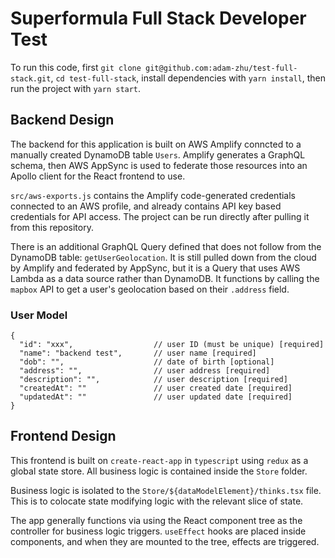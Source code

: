 # Superformula Full Stack Developer Test

To run this code, first `git clone git@github.com:adam-zhu/test-full-stack.git`, `cd test-full-stack`, install dependencies with `yarn install`, then run the project with `yarn start`.

## Backend Design

The backend for this application is built on AWS Amplify conncted to a manually created DynamoDB table `Users`. Amplify generates a GraphQL schema, then AWS AppSync is used to federate those resources into an Apollo client for the React frontend to use.

`src/aws-exports.js` contains the Amplify code-generated credentials connected to an AWS profile, and already contains API key based credentials for API access. The project can be run directly after pulling it from this repository.

There is an additional GraphQL Query defined that does not follow from the DynamoDB table: `getUserGeolocation`. It is still pulled down from the cloud by Amplify and federated by AppSync, but it is a Query that uses AWS Lambda as a data source rather than DynamoDB. It functions by calling the `mapbox` API to get a user's geolocation based on their `.address` field.

### User Model

```
{
  "id": "xxx",                  // user ID (must be unique) [required]
  "name": "backend test",       // user name [required]
  "dob": "",                    // date of birth [optional]
  "address": "",                // user address [required]
  "description": "",            // user description [required]
  "createdAt": ""               // user created date [required]
  "updatedAt": ""               // user updated date [required]
}
```

## Frontend Design

This frontend is built on `create-react-app` in `typescript` using `redux` as a global state store. All business logic is contained inside the `Store` folder.

Business logic is isolated to the `Store/${dataModelElement}/thinks.tsx` file. This is to colocate state modifying logic with the relevant slice of state.

The app generally functions via using the React component tree as the controller for business logic triggers. `useEffect` hooks are placed inside components, and when they are mounted to the tree, effects are triggered.
